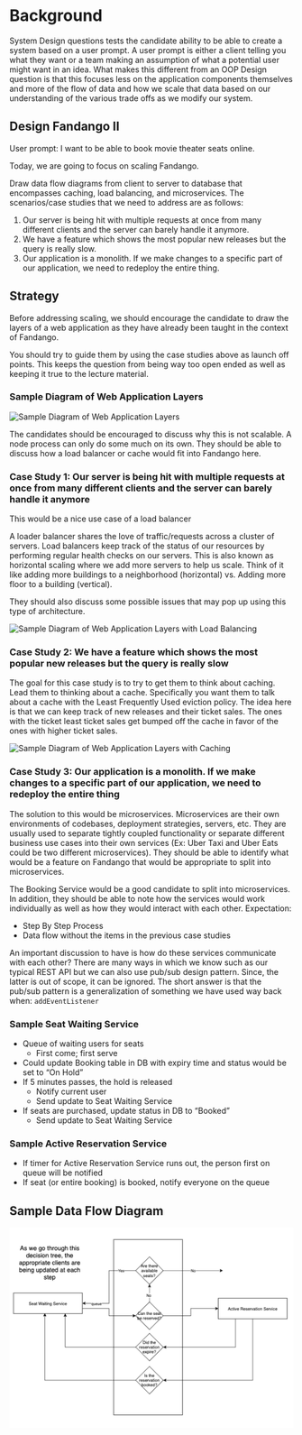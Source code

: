 # Background

System Design questions tests the candidate ability to be able to create a system based on a user prompt. A user prompt is either a client telling you what they want or a team making an assumption of what a potential user might want in an idea. What makes this different from an OOP Design question is that this focuses less on the application components themselves and more of the flow of data and how we scale that data based on our understanding of the various trade offs as we modify our system.

## Design Fandango II

User prompt: I want to be able to book movie theater seats online.

Today, we are going to focus on scaling Fandango.

Draw data flow diagrams from client to server to database that encompasses caching, load balancing, and microservices. The scenarios/case studies that we need to address are as follows:

1. Our server is being hit with multiple requests at once from many different clients and the server can barely handle it anymore.
2. We have a feature which shows the most popular new releases but the query is really slow.
3. Our application is a monolith. If we make changes to a specific part of our application, we need to redeploy the entire thing.

## Strategy

Before addressing scaling, we should encourage the candidate to draw the layers of a web application as they have already been taught in the context of Fandango.

You should try to guide them by using the case studies above as launch off points. This keeps the question from being way too open ended as well as keeping it true to the lecture material.

### Sample Diagram of Web Application Layers

![Sample Diagram of Web Application Layers ](./images/WebAppLayers.png)

The candidates should be encouraged to discuss why this is not scalable.
A node process can only do some much on its own. They should be able to discuss how a load balancer or cache would fit into Fandango here.

### Case Study 1: Our server is being hit with multiple requests at once from many different clients and the server can barely handle it anymore

This would be a nice use case of a load balancer

A loader balancer shares the love of traffic/requests across a cluster of servers. Load balancers keep track of the status of our resources by performing regular health checks on our servers. This is also known as horizontal scaling where we add more servers to help us scale. Think of it like adding more buildings to a neighborhood (horizontal) vs. Adding more floor to a building (vertical).

They should also discuss some possible issues that may pop up using this type of architecture.

![Sample Diagram of Web Application Layers with Load Balancing](./images/WebAppLayersLB.png)

### Case Study 2: We have a feature which shows the most popular new releases but the query is really slow

The goal for this case study is to try to get them to think about caching. Lead them to thinking about a cache. Specifically you want them to talk about a cache with the Least Frequently Used eviction policy. The idea here is that we can keep track of new releases and their ticket sales. The ones with the ticket least ticket sales get bumped off the cache in favor of the ones with higher ticket sales.

![Sample Diagram of Web Application Layers with Caching](./images/WebAppLayersCache.png)

### Case Study 3: Our application is a monolith. If we make changes to a specific part of our application, we need to redeploy the entire thing

The solution to this would be microservices. Microservices are their own environments of codebases, deployment strategies, servers, etc. They are usually used to separate tightly coupled functionality or separate different business use cases into their own services (Ex: Uber Taxi and Uber Eats could be two different microservices). They should be able to identify what would be a feature on Fandango that would be appropriate to split into microservices.

The Booking Service would be a good candidate to split into microservices. In addition, they should be able to note how the services would work individually as well as how they would interact with each other. Expectation:

- Step By Step Process
- Data flow without the items in the previous case studies

An important discussion to have is how do these services communicate with each other? There are many ways in which we know such as our typical REST API but we can also use pub/sub design pattern. Since, the latter is out of scope, it can be ignored. The short answer is that the pub/sub pattern is a generalization of something we have used way back when: `addEventListener`

### Sample Seat Waiting Service
- Queue of waiting users for seats
  - First come; first serve
- Could update Booking table in DB with expiry time and status would be set to “On Hold”
- If 5 minutes passes, the hold is released
  - Notify current user
  - Send update to Seat Waiting Service
- If seats are purchased, update status in DB to “Booked”
  - Send update to Seat Waiting Service

### Sample Active Reservation Service

  - If timer for Active Reservation Service runs out, the person first on queue will be notified
  - If seat (or entire booking) is booked, notify everyone on the queue


## Sample Data Flow Diagram


![Microservice Activity Diagram](./images/MicroservicesActivityDiagram.png)
